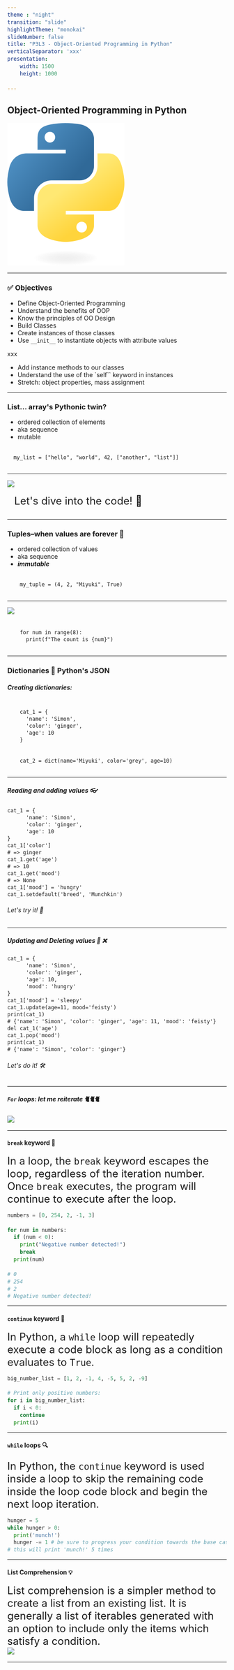 ```yaml
---
theme : "night"
transition: "slide"
highlightTheme: "monokai"
slideNumber: false
title: "P3L3 - Object-Oriented Programming in Python"
verticalSeparator: 'xxx'
presentation:
    width: 1500
    height: 1000

---
```


<h2>Object-Oriented Programming in Python</h2>
<img alt="python logo" src="./python-logo-only.png"/>

---

<h3><strong> ✅ Objectives </strong></h3>

* Define Object-Oriented Programming
* Understand the benefits of OOP
* Know the principles of OO Design
* Build Classes
* Create instances of those classes
* Use `__init__` to instantiate objects with attribute values

xxx

* Add instance methods to our classes
* Understand the use of the `self`` keyword in instances
* Stretch: object properties, mass assignment

---

<h3>List... array's Pythonic twin?</h3>

- ordered collection of elements
- aka sequence
- mutable

<pre>
  <code class="language-python">
  my_list = ["hello", "world", 42, ["another", "list"]]
  </code>
</pre>

---

<div style="display: flex; flex-direction: column;">
  <div>
    <img src="./Built-in-List-Functions-in-Python-01.jpg">
  </div>

  <div style="font-size: 1.5rem; margin: 0.85rem 1rem;">
    Let's dive into the code! 🌊
  </div>
</div>

---

<h3>Tuples–when values are forever 💎</h3>

- ordered collection of values
- aka sequence
- **_immutable_**

<pre>
  <code class="language-python">
    my_tuple = (4, 2, "Miyuki", True)
  </code>
</pre>


---

<img src="./Python-range-function-explained.webp" />
<pre>
  <code class="language-python">
    for num in range(8):
      print(f"The count is {num}")
  </code>
</pre>

---

<h3>Dictionaries 📖 Python's JSON</h3>

<h5>Creating dictionaries:</h5>
<pre>
  <code class="language-python">
    cat_1 = {
      'name': 'Simon',
      'color': 'ginger',
      'age': 10
    }
  </code>
  <code class="language-python">
    cat_2 = dict(name='Miyuki', color='grey', age=10)
  </code>
</pre>

---

<h5>Reading and adding values 👓</h5>

<pre><code class="language-python" data-line-numbers="1-5|6-7|8-9|10-11|12-13">cat_1 = {
      'name': 'Simon',
      'color': 'ginger',
      'age': 10
}
cat_1['color']
# => ginger
cat_1.get('age')
# => 10
cat_1.get('mood')
# => None
cat_1['mood'] = 'hungry'
cat_1.setdefault('breed', 'Munchkin')
</code></pre>

<h6 class="fragment">Let's try it! 🚀</h6>

---

<h5>Updating and Deleting values 📝 ❌</h5>

<pre><code class="language-python" data-line-numbers="1-6|7-10|11-14">cat_1 = {
      'name': 'Simon',
      'color': 'ginger',
      'age': 10,
      'mood': 'hungry'
}
cat_1['mood'] = 'sleepy'
cat_1.update(age=11, mood='feisty')
print(cat_1)
# {'name': 'Simon', 'color': 'ginger', 'age': 11, 'mood': 'feisty'}
del cat_1('age')
cat_1.pop('mood')
print(cat_1)
# {'name': 'Simon', 'color': 'ginger'}
</code></pre>

<h6 class="fragment">Let's do it! 🛠️</h6>

---

<h5><code>For</code> loops: let me reiterate 🐈🐈🐈</h5>

<img src="./for-loop-in-python.webp" />


---

#### `break` keyword 🔑

<div style="font-size: 1.5rem">
In a loop, the <code>break</code> keyword escapes the loop, regardless of the iteration number. Once <code>break</code> executes, the program will continue to execute after the loop.
</div>


```python
numbers = [0, 254, 2, -1, 3]

for num in numbers:
  if (num < 0):
    print("Negative number detected!")
    break
  print(num)
  
# 0
# 254
# 2
# Negative number detected!

```

---

#### `continue` keyword 🔑

<div style="font-size: 1.5rem">
In Python, a <code>while</code> loop will repeatedly execute a code block as long as a condition evaluates to <code>True</code>.
</div>


```python
big_number_list = [1, 2, -1, 4, -5, 5, 2, -9]

# Print only positive numbers:
for i in big_number_list:
  if i < 0:
    continue
  print(i)

```

---

#### `while` loops 🔍

<div style="font-size: 1.5rem">
In Python, the <code>continue</code> keyword is used inside a loop to skip the remaining code inside the loop code block and begin the next loop iteration.
</div>

```python
hunger = 5
while hunger > 0:
  print('munch!')
  hunger -= 1 # be sure to progress your condition towards the base case!
# this will print 'munch!' 5 times

```

---

#### List Comprehension 💡

<div style="font-size: 1.5rem">
List comprehension is a simpler method to create a list from an existing list. It is generally a list of iterables generated with an option to include only the items which satisfy a condition.
</div>

<img src="./list-comp-diagram.png" />

---

